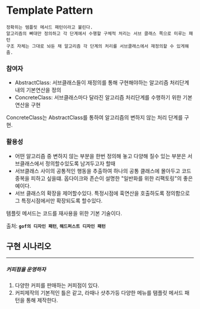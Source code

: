 # Template Pattern

    정확히는 템플릿 메서드 패턴이라고 불린다.
    알고리즘의 뼈대만 정의하고 각 단계에서 수행할 구체적 처리는 서브 클래스 쪽으로 미루는 패턴
    구조 자체는 그대로 놔둔 채 알고리즘 각 단계의 처리를 서브클래스에서 재정의할 수 있게해줌.

### 참여자

- AbstractClass: 서브클래스들이 재정의를 통해 구현해야하는 알고리즘 처리단계 내의 기본연산을 정의
- ConcreteClass: 서브클래스마다 달라진 알고리즘 처리단계를 수행하기 위한 기본연산을 구현

ConcreteClass는 AbstractClass를 통하여 알고리즘의 변하지 않는 처리 단계를 구현.

### 활용성
- 어떤 알고리즘 중 변하지 않는 부분을 한번 정의해 놓고 다양해 질수 있는 부분은 서브클래스에서 정의할수있도록 남겨두고자 할때
- 서브클래스 사이의 공통적인 행동을 추출하여 하나의 공통 클래스에 몰아두고 코드 중복을 피하고 싶을떄. 옵다이크와 존슨이 설명한 "일반화를 위한 리팩토링"의 좋은 예이다.
- 서브 클래스의 확장을 제어할수있다. 특정시점에 훅연산을 호출하도록 정의함으로 그 특정시점에서만 확장되도록 할수있다.

템플릿 메서드는 코드를 재사용을 위한 기본 기술이다.

출처: **`gof의 디자인 패턴`**, **`해드퍼스트 디자인 패턴`**

## 구현 시나리오

---

##### 커피점을 운영하자
1. 다양한 커피를 판매하는 커피점이 있다.
2. 커피제작의 기본적인 틀은 같고, 라때나 샷추가등 다양한 메뉴를 탬플릿 메서드 패턴을 통해 제작한다.